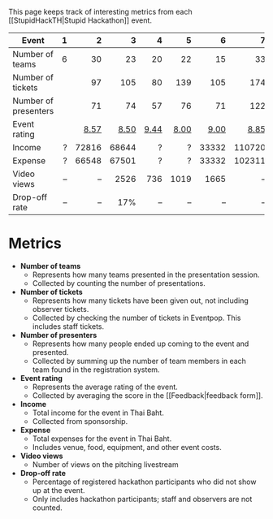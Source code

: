 This page keeps track of interesting metrics from each [[StupidHackTH|Stupid Hackathon]] event.

| Event | 1 | 2 | 3 | 4 | 5 | 6 | 7 | 8 | 9 |
| ---- | ---:| ---:| ---:| ---:| ---:| ---:| ---:| ---:| ---:|
| Number of teams   | 6 | 30 | 23 | 20 | 22 | 15 | 33 | 25 | 13 |
| Number of tickets |   | 97 | 105 | 80 | 139 | 105 | 174 | 150 | 89 |
| Number of presenters |   | 71 | 74 | 57 | 76 | 71 | 122 | 72 | 63 |
| Event rating |   | [8.57](/wiki/Feedback/sht2) | [8.50](/wiki/Feedback/sht3) | [9.44](/wiki/Feedback/sht4) | [8.00](/wiki/Feedback/sht5) | [9.00](/wiki/Feedback/sht6) | [8.85](/wiki/Feedback/sht7) | [8.60](/wiki/Feedback/sht8) | [9.40](/wiki/Feedback/sht9) |
| Income | ? | 72816 | 68644 | ? | ? | 33332 | 110720 | 119923 | 129700 |
| Expense | ? | 66548 | 67501 | ? | ? | 33332 | 102311 | 118274 | 127323 |
| Video views | – | – | 2526 | 736 | 1019 | 1665 | – | 3918 | 5362 |
| Drop-off rate | – | – | 17% | – | – | – | – | 27% | 7.4% |

# Metrics

- **Number of teams**
    - Represents how many teams presented in the presentation session.
    - Collected by counting the number of presentations.
- **Number of tickets**
    - Represents how many tickets have been given out, not including observer tickets.
    - Collected by checking the number of tickets in Eventpop. This includes staff tickets.
- **Number of presenters**
    - Represents how many people ended up coming to the event and presented.
    - Collected by summing up the number of team members in each team found in the registration system.
- **Event rating**
    - Represents the average rating of the event.
    - Collected by averaging the score in the [[Feedback|feedback form]].
- **Income**
    - Total income for the event in Thai Baht.
    - Collected from sponsorship.
- **Expense**
    - Total expenses for the event in Thai Baht.
    - Includes venue, food, equipment, and other event costs.
- **Video views**
    - Number of views on the pitching livestream
- **Drop-off rate**
    - Percentage of registered hackathon participants who did not show up at the event.
    - Only includes hackathon participants; staff and observers are not counted.